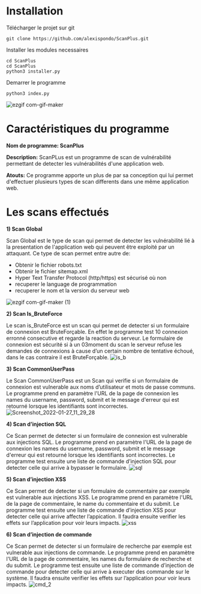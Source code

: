 # Installation

Télécharger le projet sur git

```
git clone https://github.com/alexispondo/ScanPlus.git
```

Installer les modules necessaires
```
cd ScanPlus
cd ScanPlus
python3 installer.py
```

Demarrer le programme
```
python3 index.py
```
![ezgif com-gif-maker](https://user-images.githubusercontent.com/47490330/151779067-257c280d-e594-489b-b886-1a381e973d6a.gif)

# Caractéristiques du programme

**Nom de programme: ScanPlus**

**Description:** ScanPLus est un programme de scan de vulnérabilité permettant de detecter les vulnérabilités d'une application web.

**Atouts:** Ce programme apporte un plus de par sa conception qui lui permet d'effectuer plusieurs types de scan differents dans une même application web.


# Les scans effectués


**1) Scan Global**

Scan Global est le type de scan qui permet de detecter les vulnérabilité lié à la presentation de l'application web qui peuvent être exploité par un attaquant.
Ce type de scan permet entre autre de:
* Obtenir le fichier robots.txt 
* Obtenir le fichier sitemap.xml
* Hyper Text Transfer Protocol (http/https) est sécurisé où non
* recuperer le language de programmation
* recuperer le nom et la version du serveur web

![ezgif com-gif-maker (1)](https://user-images.githubusercontent.com/47490330/151781228-1efc6828-49f2-461a-8d19-9a705efe8d31.gif)

**2) Scan Is_BruteForce**

Le scan  is_BruteForce est un scan qui permet de detecter si un formulaire de connexion est BruteForçable.
En effet le programme test 10 connexion erronné consecutive et regarde la reaction du serveur.
Le formulaire de connexion est sécurité si à un 03moment du scan le serveur refuse les demandes de connexions à cause d’un certain nombre de tentative échoué, dans le cas contraire il est BruteForçable.
![is_b](https://github.com/alexispondo/ScanPlus/blob/master/scan%20is_brute_4.gif)

**3) Scan CommonUserPass**

Le Scan CommonUserPass est un Scan qui verifie si un formulaire de connexion est vulnerable aux noms d’utilisateur et mots de passe communs.
Le programme prend en paramètre l'URL de la page de connexion les names du username, password, submit et le message d'erreur qui est retourné lorsque les identifiants sont incorrectes.
![Screenshot_2022-01-27_11_29_28](https://user-images.githubusercontent.com/47490330/151662438-c60cd0c3-3529-4843-9db7-fc171113dce3.png)


**4) Scan d’injection SQL**

Ce Scan permet de detecter si un formulaire de connexion est vulnerable aux injections SQL.
Le programme prend en paramètre l'URL de la page de connexion les names du username, password, submit et le message d'erreur qui est retourné lorsque les identifiants sont incorrectes.
Le programme test ensuite une liste de commande d’injection SQL pour detecter celle qui arrive à bypasser le formulaire.
![sql](https://user-images.githubusercontent.com/47490330/151662458-375ba7dd-cb9d-4532-a33b-ccfb1acf0578.png)

**5) Scan d’injection XSS**

Ce Scan permet de detecter si un formulaire de commentaire par exemple est vulnerable aux injections XSS.
Le programme prend en paramètre l'URL de la page de commentaire, le name du commentaire et du submit.
Le programme test ensuite une liste de commande d’injection XSS pour detecter celle qui arrive affecter l’appication.
Il faudra ensuite verifier les effets sur l’application pour voir leurs impacts.
![xss](https://user-images.githubusercontent.com/47490330/151662481-82e8437e-7e9f-4db3-91f6-528896400684.png)

**6) Scan d’injection de commande**

Ce Scan permet de detecter si un formulaire de recherche par exemple est vulnerable aux injections de commande.
Le programme prend en paramètre l'URL de la page de commentaire, les names du formulaire de recherche et du submit.
Le programme test ensuite une liste de commande d’injection de commande pour detecter celle qui arrive à executer des commande sur le système.
Il faudra ensuite verifier les effets sur l’application pour voir leurs impacts.
![cmd_2](https://user-images.githubusercontent.com/47490330/151662495-29335d77-9eb9-4113-93c6-486f301e6b96.png)
